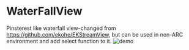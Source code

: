 WaterFallView
=============

Pinsterest like waterfall view-changed from https://github.com/ekohe/EKStreamView, but can be used in non-ARC environment and add select function to it.
![demo](https://github.com/wcrane/WaterFallView/blob/master/waterfall.png)